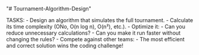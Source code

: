 "# Tournament-Algorithm-Design"

TASKS: - Design an algorithm that simulates the full tournament. - Calculate its time complexity (ONo, O(n log n), O(n²), etc.). - Optimize it: - Can you reduce unnecessary calculations? - Can you make it run faster without changing the rules? - Compete against other teams: - The most efficient and correct solution wins the coding challenge!
